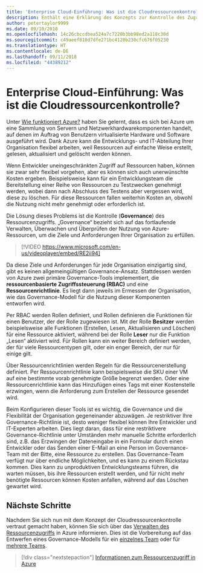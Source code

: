 ```yaml
---
title: 'Enterprise Cloud-Einführung: Was ist die Cloudressourcenkontrolle?'
description: Enthält eine Erklärung des Konzepts zur Kontrolle des Zugriffs auf Ressourcen in Azure.
author: petertaylor9999
ms.date: 09/10/2018
ms.openlocfilehash: 14c26cbccdbea524a7c7220b3bb98ed2a118c30d
ms.sourcegitcommit: c49aeef818d7dfe271bc4128b230cfc676f05230
ms.translationtype: HT
ms.contentlocale: de-DE
ms.lasthandoff: 09/11/2018
ms.locfileid: "44389212"
---
```

# <a name="enterprise-cloud-adoption-what-is-cloud-resource-governance"></a>Enterprise Cloud-Einführung: Was ist die Cloudressourcenkontrolle?

Unter [Wie funktioniert Azure?](what-is-azure.md) haben Sie gelernt, dass es sich bei Azure um eine Sammlung von Servern und Netzwerkhardwarekomponenten handelt, auf denen im Auftrag von Benutzern virtualisierte Hardware und Software ausgeführt wird. Dank Azure kann die Entwicklungs- und IT-Abteilung Ihrer Organisation flexibel arbeiten, weil Ressourcen auf einfache Weise erstellt, gelesen, aktualisiert und gelöscht werden können.

Wenn Entwickler uneingeschränkten Zugriff auf Ressourcen haben, können sie zwar sehr flexibel vorgehen, aber es können sich auch unerwünschte Kosten ergeben. Beispielsweise kann für ein Entwicklungsteam die Bereitstellung einer Reihe von Ressourcen zu Testzwecken genehmigt werden, wobei dann nach Abschluss des Testens aber vergessen wird, diese zu löschen. Für diese Ressourcen fallen weiterhin Kosten an, obwohl die Nutzung nicht mehr genehmigt oder erforderlich ist. 

Die Lösung dieses Problems ist die Kontrolle (**Governance**) des Ressourcenzugriffs. „Governance“ bezieht sich auf das fortlaufende Verwalten, Überwachen und Überprüfen der Nutzung von Azure-Ressourcen, um die Ziele und Anforderungen Ihrer Organisation zu erfüllen. 

> [!VIDEO https://www.microsoft.com/en-us/videoplayer/embed/RE2ii94] 

Da diese Ziele und Anforderungen für jede Organisation einzigartig sind, gibt es keinen allgemeingültigen Governance-Ansatz. Stattdessen werden von Azure zwei primäre Governance-Tools implementiert, die **ressourcenbasierte Zugriffssteuerung (RBAC)** und eine **Ressourcenrichtlinie**. Es liegt dann jeweils im Ermessen der Organisation, wie das Governance-Modell für die Nutzung dieser Komponenten entworfen wird.

Per RBAC werden Rollen definiert, und Rollen definieren die Funktionen für einen Benutzer, der der Rolle zugewiesen ist. Mit der Rolle **Besitzer** werden beispielsweise alle Funktionen (Erstellen, Lesen, Aktualisieren und Löschen) für eine Ressource aktiviert, während bei der Rolle **Leser** nur die Funktion „Lesen“ aktiviert wird. Für Rollen kann ein weiter Bereich definiert werden, der für viele Ressourcentypen gilt, oder ein enger Bereich, der nur für einige gilt. 

Über Ressourcenrichtlinien werden Regeln für die Ressourcenerstellung definiert. Per Ressourcenrichtlinie kann beispielsweise die SKU einer VM auf eine bestimmte vorab genehmigte Größe begrenzt werden. Oder eine Ressourcenrichtlinie kann das Hinzufügen eines Tags mit einer Kostenstelle erzwingen, wenn die Anforderung zum Erstellen der Ressource gesendet wird. 

Beim Konfigurieren dieser Tools ist es wichtig, die Governance und die Flexibilität der Organisation gegeneinander abzuwägen. Je restriktiver Ihre Governance-Richtlinie ist, desto weniger flexibel können Ihre Entwickler und IT-Experten arbeiten. Dies liegt daran, dass für eine restriktivere Governance-Richtlinie unter Umständen mehr manuelle Schritte erforderlich sind, z.B. das Erzwingen der Dateneingabe in ein Formular durch einen Entwickler oder das Senden einer E-Mail an eine Person im Governance-Team mit der Bitte, eine Ressource zu erstellen. Das Governance-Team verfügt nur über endliche Möglichkeiten, und es kann zu einem Rückstau kommen. Dies kann zu unproduktiven Entwicklungsteams führen, die warten müssen, bis ihre Ressourcen erstellt werden, und für nicht mehr benötigte Ressourcen können Kosten anfallen, während auf das Löschen gewartet wird.

## <a name="next-steps"></a>Nächste Schritte

Nachdem Sie sich nun mit dem Konzept der Cloudressourcenkontrolle vertraut gemacht haben, können Sie sich über das [Verwalten des Ressourcenzugriffs](azure-resource-access.md) in Azure informieren. Dies ist die Vorbereitung auf das Entwerfen eines Governance-Modells für ein [einzelnes Team](../governance/governance-single-team.md) oder für [mehrere Teams](../governance/governance-multiple-teams.md).

> [!div class="nextstepaction"]
> [Informationen zum Ressourcenzugriff in Azure](azure-resource-access.md)